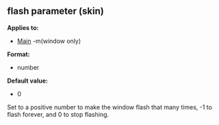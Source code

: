 ## flash parameter (skin)
**Applies to:**
*   [Main](/ref/%7Bskin%7D/control/main.md) -m(window only)
<!-- -->
**Format:**
*   number
<!-- -->
**Default value:**
*   0


Set to a positive number to make the window flash that many
times, -1 to flash forever, and 0 to stop flashing.